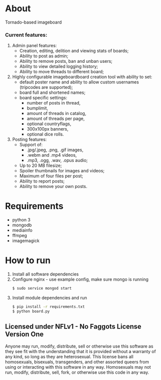 # About
Tornado-based imageboard
### Current features:
1. Admin panel features:
    * Creation, editing, delition and viewing stats of boards;
    * Ability to post as admin;
    * Ability to remove posts, ban and unban users;
    * Ability to view detailed logging history;
    * Ability to move threads to different board;
2. Highly configurable imageboardboard creation tool with ability to set:
    * default poster name and ability to allow custom usernames (tripcodes are supported);
    * board full and shortened names;
    * board specific settings:
        * number of posts in thread,
        * bumplimit,
        * amount of threads in catalog, 
        * amount of threads per page,
        * optional countryflags,
        * 300x100px banners,
        * optional dice rolls.
3. Posting features:
    * Support of:
        * .jpg/.jpeg, .png, .gif images,
        * .webm and .mp4 videos,
        * .mp3, .ogg, .wav, .opus audio;
    * Up to 20 MB filesize;
    * Spoiler thumbnails for images and videos;
    * Maximum of four files per post;
    * Ability to report posts;
    * Ability to remove your own posts.
# Requirements
* python 3
* mongodb
* mediainfo
* ffmpeg
* imagemagick
# How to run
1. Install all software dependencies
2. Configure nginx - use example config, make sure mongo is running
    ```sh
    $ sudo service mongod start
    ```
3. Install module dependencies and run
    ```sh
    $ pip install -r requirements.txt
    $ python board.py
    ```

## Licensed under NFLv1  -  No  Faggots  License  Version  One 

Anyone may run, modify, distribute, sell or otherwise use  this software as they see fit with the understanding that it is provided without a warranty of any kind, so long  as they are heterosexual.  This license bans all homosexuals, bisexuals, transgenders,  and other assorted queers from  using  or interacting with  this software in any way.  Homosexuals may not run, modify, distribute, sell, fork,  or otherwise use  this code in any way.
